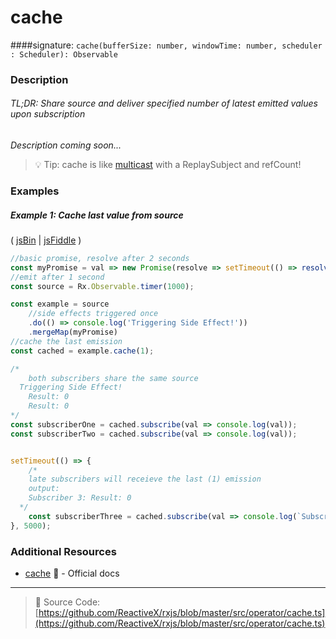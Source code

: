 # cache
####signature: `cache(bufferSize: number, windowTime: number, scheduler : Scheduler): Observable`

### Description

###### TL;DR: Share source and deliver specified number of latest emitted values upon subscription

*Description coming soon...*

> :bulb: Tip: cache is like [multicast](multicast.md) with a ReplaySubject and refCount!

### Examples

##### Example 1: Cache last value from source

( [jsBin](http://jsbin.com/laxumuzuge/1/edit?js,console) | [jsFiddle](https://jsfiddle.net/btroncone/cb0dcnnx/) )

```js
//basic promise, resolve after 2 seconds
const myPromise = val => new Promise(resolve => setTimeout(() => resolve(`Result: ${val}`), 2000));
//emit after 1 second
const source = Rx.Observable.timer(1000);

const example = source
	//side effects triggered once
	.do(() => console.log('Triggering Side Effect!'))
	.mergeMap(myPromise)
//cache the last emission
const cached = example.cache(1);

/*
	both subscribers share the same source
  Triggering Side Effect!
	Result: 0
	Result: 0
*/
const subscriberOne = cached.subscribe(val => console.log(val));
const subscriberTwo = cached.subscribe(val => console.log(val));


setTimeout(() => {
	/*
  	late subscribers will receieve the last (1) emission
    output:
    Subscriber 3: Result: 0
  */
	const subscriberThree = cached.subscribe(val => console.log(`Subscriber 3: ${val}`));
}, 5000);
```


### Additional Resources
* [cache](http://reactivex.io/rxjs/class/es6/Observable.js~Observable.html#instance-method-cache) :newspaper: - Official docs

---
> :file_folder: Source Code:  [https://github.com/ReactiveX/rxjs/blob/master/src/operator/cache.ts](https://github.com/ReactiveX/rxjs/blob/master/src/operator/cache.ts)